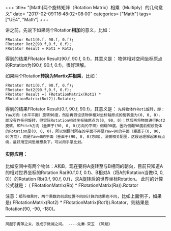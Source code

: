 +++
title= "[Math]两个旋转矩阵（Rotation Matrix）相乘（Multiply）的几何意义"
date= "2017-02-09T16:48:02+08:00"
categories= ["Math"]
tags= ["UE4", "Math"]
+++


讲之前，先说下如果两个Rotation**相加**的意义，比如：

    FRotator Rot1(0.f, 90.f, 0.f);
    FRotator Rot2(90.f,0.f, 0.f);
    FRotator Result = Rot1 + Rot2;



得到的结果FRotator Result(90.f, 90.f, 0.f)，其意义是：
物体相对空间坐标原点的Rotation为(90.f, 90.f, 0.f)，很好理解。

 

如果两个Rotation**转换为Martix并相乘**，比如：

    FRotator Rot1(0.f, 90.f, 0.f);
    FRotator Rot2(90.f,0.f, 0.f);
    FRotator Result =( FRotationMatrix(Rot1) * FRotationMatrix(Rot2)).Rotator;


得到的结果FRotator Result(0.f, 90.f, 90.f)，其意义是：
`先将物体作Rot1旋转，即：Yaw方向（水平平面）旋转90度，然后再假设该物体相对坐标轴原点的旋转量为(0, 0, 0)，即没有作任何旋转，但实际Rotation相对坐标轴原点为(0, 90, 0)；然后再将物体进行Rot2旋转，即Pitch方向（垂直于(90, 0, 0)方向的平面）侧翻90度，因为侧翻90度前假设物体的Rotation是(0, 0, 0)，所以侧翻时所在的平面不再是Yaw=90的平面（垂直于(0, 90, 0)方向），而是Yaw=0的平面（垂直于(90, 0, 0)方向）。没做相关配图，这段话理解起来有点绕，最好用空间思维想象下，可以用手掌比划。`


#### 实际应用：
比如空间中有两个物体：A和B，现在要将A旋转至与B相同的朝向，目前只知道A的相对世界坐标的Rotation Ra(90.f,0.f, 0.f)、B相对A（将A的Rotation当做(0, 0, 0)）的Rotation Rb(0.f, 90.f, 0.f)，求A旋转后的世界坐标Rotation。
此时的计算公式就是：
( FRotationMatrix(Rb) * FRotationMatrix(Ra)).Rotator


注意：`矩阵相乘时，两个乘数的前后位置不同则计算的结果也不同`，比如上面例子，如果是( FRotationMatrix(Rot2) * FRotationMatrix(Rot1)).Rotator，则结果是Rotation(90, -90, -180)。

***
`风起于青萍之末，浪成于微澜之间。 ----先秦·宋玉 《风赋》`